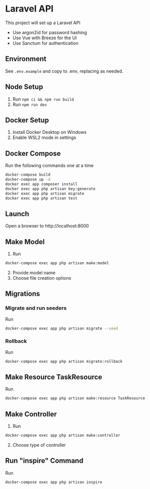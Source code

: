 # Laravel API

This project will set up a Laravel API

-   Use argon2id for password hashing
-   Use Vue with Breeze for the UI
-   Use Sanctum for authentication

## Environment

See `.env.example` and copy to .env, replacing as needed.

## Node Setup

1. Run `npm ci && npm run build`
2. Run `npm run dev`

## Docker Setup

1. Install Docker Desktop on Windows
2. Enable WSL2 mode in settings

## Docker Compose

Run the following commands one at a time

```sh
docker-compose build
docker-compose up -d
docker exec app composer install
docker exec app php artisan key:generate
docker exec app php artisan migrate
docker exec app php artisan test
```

## Launch

Open a browser to http://localhost:8000

## Make Model

1. Run

```sh
docker-compose exec app php artisan make:model
```

2. Provide model name
3. Choose file creation options

## Migrations

### Migrate and run seeders

Run

```sh
docker-compose exec app php artisan migrate --seed
```

### Rollback

Run

```sh
docker-compose exec app php artisan migrate:rollback
```

## Make Resource TaskResource

Run

```sh
docker-compose exec app php artisan make:resource TaskResource
```

## Make Controller

1. Run

```sh
docker-compose exec app php artisan make:controller
```

2. Choose type of controller

## Run "inspire" Command

Run

```sh
docker-compose exec app php artisan inspire
```
